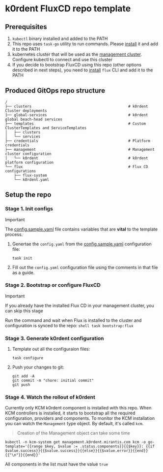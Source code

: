 # k0rdent FluxCD repo template

## Prerequisites

1. `kubectl` binary installed and added to the PATH
2. This repo uses `task-go` utility to run commands. Please [install](https://taskfile.dev/installation/) it and add it to the PATH
2. kubernetes cluster that will be used as the [management cluster](https://k0rdent.github.io/docs/glossary/#management-cluster). Configure kubectl to connect and use this cluster
3. If you decide to bootstrap FluxCD using this repo (other options described in next steps), you need to [install](https://fluxcd.io/flux/installation/) `flux` CLI and add it to the PATH


## Produced GitOps repo structure

```
/
├── clusters                                            # k0rdent Cluster deployments
├── global-services                                     # k0rdent global beach-head services
├── templates                                           # Custom ClusterTemplates and ServiceTemplates
│   ├── clusters
│   └── services
├── credentials                                         # Platform credentials
├── management                                          # Management cluster configuration
│   └── k0rdent                                         # k0rdent platform configuration
└── flux                                                # Flux CD configurations
    ├── flux-system
    └── k0rdent.yaml
```

## Setup the repo

### Stage 1. Init configs

> [!IMPORTANT]
> The [config.sample.yaml](./config.sample.yaml) file contains variables that are **vital** to the template process.

1. Genertae the `config.yaml` from the [config.sample.yaml](./config.sample.yaml) configuration file:

    ```shell
    task init
    ```

2. Fill out the `config.yaml` configuration file using the comments in that file as a guide.

### Stage 2. Bootstrap or configure FluxCD

> [!IMPORTANT]
> If you already have the installed Flux CD in your management cluster, you can skip this stage

Run the command and wait when Flux is installed to the cluster and configuration is synced to the repo:
    ```shell
    task bootstrap:flux
    ```

### Stage 3. Generate k0rdent configuration

1. Template out all the configuraion files:

    ```shell
    task configure
    ```

2. Push your changes to git:

    ```shell
    git add -A
    git commit -m "chore: initial commit"
    git push
    ```

### Stage 4. Watch the rollout of k0rdent

Currently only KCM k0rdent component is installed with this repo. When KCM controllers is installed, it starts to bootstrap all the required configuration, providers and components. To monitor the KCM installation you can watch the `Management` type object. By default, it's called `kcm`. 

> Creation of the Management object can take some time

```shell
kubectl -n kcm-system get management.k0rdent.mirantis.com kcm -o go-template='{{range $key, $value := .status.components}}{{$key}}: {{if $value.success}}{{$value.success}}{{else}}{{$value.error}}{{end}}{{"\n"}}{{end}}'
```

All components in the list must have the value `true`

